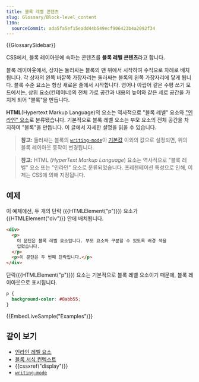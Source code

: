 ```yaml
---
title: 블록 레벨 콘텐츠
slug: Glossary/Block-level_content
l10n:
  sourceCommit: ada5fa5ef15eadd44b549ecf906423b4a2092f34
---
```


{{GlossarySidebar}}

CSS에서, 블록 레이아웃에 속하는 콘텐츠를 **블록 레벨 콘텐츠**라고 합니다.

블록 레이아웃에서, 상자는 둘러싸는 블록의 맨 위에서 시작하여 수직으로 차례로 배치됩니다. 각 상자의 왼쪽 바깥쪽 가장자리는 둘러싸는 블록의 왼쪽 가장자리에 닿게 됩니다. 블록 수준 요소는 항상 새로운 줄에서 시작합니다. 영어나 아랍어 같은 수평 쓰기 모드에서는, 상위 요소(컨테이너)의 전체 가로 공간과 내용의 높이와 같은 세로 공간을 가지게 되어 "블록"을 만듭니다.

**HTML**(Hypertext Markup Language)의 요소는 역사적으로 "블록 레벨" 요소와 ["인라인" 요소](/ko/docs/Web/HTML/Inline_elements)로 분류됐습니다. 기본적으로 블록 레벨 요소는 부모 요소의 전체 공간을 차지하여 "블록"을 만듭니다. 이 글에서 자세한 설명을 읽을 수 있습니다.

> **참고:** 둘러싸는 블록의 [`writing-mode`](/ko/docs/Web/CSS/writing-mode)이 [기본값](/ko/docs/Web/CSS/writing-mode#formal_definition) 이외의 값으로 설정되면, 위의 블록 레이아웃 동작이 변경됩니다.

> **참고:** HTML (_HyperText Markup Language_) 요소는 역사적으로 "블록 레벨" 요소 또는 "인라인" 요소로 분류되었습니다. 프레젠테이션 특성으로 인해, 이제는 CSS에 의해 지정됩니다.

## 예제

이 예제에선, 두 개의 단락 ({{HTMLElement("p")}}) 요소가 {{HTMLElement("div")}} 안에 배치됩니다.

```html
<div>
  <p>
    이 문단은 블록 레벨 요소입니다. 부모 요소와 구분할 수 있도록 배경 색을
    입혔습니다.
  </p>
  <p>이 문단은 두 번째 단락입니다.</p>
</div>
```

단락({{HTMLElement("p")}}) 요소는 기본적으로 블록 레벨 요소이기 때문에, 블록 레이아웃으로 표시됩니다.

```css hidden
p {
  background-color: #8abb55;
}
```

{{EmbedLiveSample("Examples")}}

## 같이 보기

- [인라인 레벨 요소](/ko/docs/Web/HTML/Inline_elements)
- [블록 서식 컨텍스트](/ko/docs/Web/Guide/CSS/Block_formatting_context)
- {{cssxref("display")}}
- [`writing-mode`](/ko/docs/Web/CSS/writing-mode)
